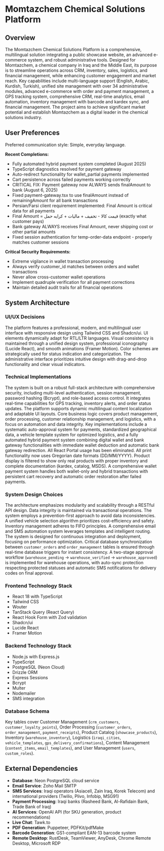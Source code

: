 # Momtazchem Chemical Solutions Platform

## Overview
The Momtazchem Chemical Solutions Platform is a comprehensive, multilingual solution integrating a public showcase website, an advanced e-commerce system, and robust administrative tools. Designed for Momtazchem, a chemical company in Iraq and the Middle East, its purpose is to streamline operations across CRM, inventory, sales, logistics, and financial management, while enhancing customer engagement and market reach. Key capabilities include multi-language support (English, Arabic, Kurdish, Turkish), unified site management with over 34 administrative modules, advanced e-commerce with order and payment management, a GPS tracking system, comprehensive CRM, real-time analytics, email automation, inventory management with barcode and kardex sync, and financial management. The project aims to achieve significant market potential and establish Momtazchem as a digital leader in the chemical solutions industry.

## User Preferences
Preferred communication style: Simple, everyday language.

**Recent Completions:**
- Fully automated hybrid payment system completed (August 2025)
- TypeScript diagnostics resolved for payment gateway
- Auto-redirect functionality for wallet_partial payments implemented
- Cart persistence across failed payments working correctly
- CRITICAL FIX: Payment gateway now ALWAYS sends finalAmount to bank (August 6, 2025)
- Fixed payment-gateway.tsx to use finalAmount instead of remainingAmount for all bank transactions  
- Persian/Farsi client requirement implemented: Final Amount is critical data for all payments
- Final Amount = قیمت کالا - تخفیف + مالیات + کرایه حمل (exactly what customer pays)
- Bank gateway ALWAYS receives Final Amount, never shipping cost or other partial amounts
- Fixed session authentication for temp-order-data endpoint - properly matches customer sessions

**Critical Security Requirements:**
- Extreme vigilance in wallet transaction processing
- Always verify customer_id matches between orders and wallet transactions
- Never allow cross-customer wallet operations
- Implement quadruple verification for all payment corrections
- Maintain detailed audit trails for all financial operations

## System Architecture

### UI/UX Decisions
The platform features a professional, modern, and multilingual user interface with responsive design using Tailwind CSS and Shadcn/ui. UI elements dynamically adapt for RTL/LTR languages. Visual consistency is maintained through a unified design system, professional iconography (Lucide React), and smooth animations (Framer Motion). Color schemes are strategically used for status indication and categorization. The administrative interface prioritizes intuitive design with drag-and-drop functionality and clear visual indicators.

### Technical Implementations
The system is built on a robust full-stack architecture with comprehensive security, including multi-level authentication, session management, password hashing (Bcrypt), and role-based access control. It integrates real-time capabilities for GPS tracking, inventory alerts, and order status updates. The platform supports dynamic multilingual content localization and adaptable UI layouts. Core business logic covers product management, order processing, customer relationship management, and logistics, with a focus on automation and data integrity. Key implementations include a systematic auto-approval system for payments, standardized geographical data, a vehicle template system for optimized logistics, and a fully automated hybrid payment system combining digital wallet and bank gateway functionalities with immediate wallet deduction and automatic bank gateway redirection. All React Portal usage has been eliminated. All print functionality now uses Gregorian date formats (DD/MM/YYYY). Product display is filtered to show only real products with proper inventory and complete documentation (kardex, catalog, MSDS). A comprehensive wallet payment system handles both wallet-only and hybrid transactions with persistent cart recovery and automatic order restoration after failed payments.

### System Design Choices
The architecture emphasizes modularity and scalability through a RESTful API design. Data integrity is maintained via transactional operations. The system employs a prevention-first approach to avoid data inconsistencies. A unified vehicle selection algorithm prioritizes cost-efficiency and safety. Inventory management adheres to FIFO principles. A comprehensive email and SMS automation system leverages templates and intelligent routing. The system is designed for continuous integration and deployment, focusing on performance optimization. Critical database synchronization between `customer_orders` and `order_management` tables is ensured through real-time database triggers for instant consistency. A two-stage approval workflow (`warehouse_pending` → `warehouse_verified` → `warehouse_approved`) is implemented for warehouse operations, with auto-sync protection respecting protected statuses and automatic SMS notifications for delivery codes on final approval.

### Frontend Technology Stack
- React 18 with TypeScript
- Tailwind CSS
- Wouter
- TanStack Query (React Query)
- React Hook Form with Zod validation
- Shadcn/ui
- Lucide React
- Framer Motion

### Backend Technology Stack
- Node.js with Express.js
- TypeScript
- PostgreSQL (Neon Cloud)
- Drizzle ORM
- Express Sessions
- Bcrypt
- Multer
- Nodemailer
- SMS integration

### Database Schema
Key tables cover Customer Management (`crm_customers`, `customer_loyalty_points`), Order Processing (`customer_orders`, `order_management`, `payment_receipts`), Product Catalog (`showcase_products`), Inventory (`warehouse_inventory`), Logistics (`iraqi_cities`, `vehicle_templates`, `gps_delivery_confirmations`), Content Management (`content_items`, `email_templates`), and User Management (`users`, `custom_roles`).

## External Dependencies

- **Database**: Neon PostgreSQL cloud service
- **Email Service**: Zoho Mail SMTP
- **SMS Services**: Iraqi operators (Asiacell, Zain Iraq, Korek Telecom) and international providers (Twilio, Plivo, Infobip, MSG91)
- **Payment Processing**: Iraqi banks (Rasheed Bank, Al-Rafidain Bank, Trade Bank of Iraq)
- **AI Services**: OpenAI API (for SKU generation, product recommendations)
- **Live Chat**: Tawk.to
- **PDF Generation**: Puppeteer, PDFKit/pdfMake
- **Barcode Generation**: GS1-compliant EAN-13 barcode system
- **Remote Desktop**: RustDesk, TeamViewer, AnyDesk, Chrome Remote Desktop, Microsoft RDP